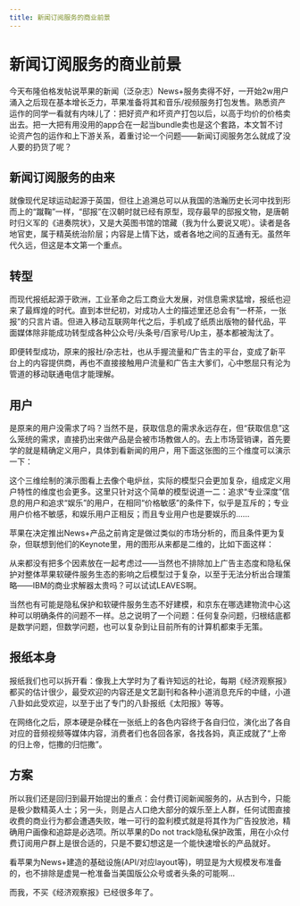 ```yaml
---
title: 新闻订阅服务的商业前景
---
```

# 新闻订阅服务的商业前景

今天布隆伯格发帖说苹果的新闻（泛杂志）News+服务卖得不好，一开始2w用户涌入之后现在基本增长乏力，苹果准备将其和音乐/视频服务打包发售。熟悉资产运作的同学一看就有内味儿了：把好资产和坏资产打包以后，以高于均价的价格卖出去。把一大把有用没用的app合在一起当bundle卖也是这个套路，本文暂不讨论资产包的运作和上下游关系，着重讨论一个问题——新闻订阅服务怎么就成了没人要的扔货了呢？

## 新闻订阅服务的由来

就像现代足球运动起源于英国，但往上追溯总可以从我国的浩瀚历史长河中找到形而上的“蹴鞠”一样，“邸报”在汉朝时就已经有原型，现存最早的邸报文物，是唐朝时归义军的《进奏院状》，又是大英图书馆的馆藏（我为什么要说又呢）。读者是各地官吏，属于精英统治阶层；内容是上情下达，或者各地之间的互通有无。虽然年代久远，但这是本文第一个重点。

## 转型

而现代报纸起源于欧洲，工业革命之后工商业大发展，对信息需求猛增，报纸也迎来了最辉煌的时代。直到本世纪初，对成功人士的描述里还总会有“一杯茶，一张报”的只言片语。但进入移动互联网年代之后，手机成了纸质出版物的替代品，平面媒体除非能成功转型成各种公众号/头条号/百家号/Up主，基本都被淘汰了。

即便转型成功，原来的报社/杂志社，也从手握流量和广告主的平台，变成了新平台上的内容提供商，再也不直接接触用户流量和广告主大爹们，心中憋屈只有沦为管道的移动联通电信才能理解。

## 用户

是原来的用户没需求了吗？当然不是，获取信息的需求永远存在，但“获取信息”这么笼统的需求，直接扔出来做产品是会被市场教做人的。去上市场营销课，首先要学的就是精确定义用户，具体到看新闻的用户，用下面这张图的三个维度可以演示一下：

这个三维绘制的演示图看上去像个电炉丝，实际的模型只会更加复杂，组成定义用户特性的维度也会更多。这里只针对这个简单的模型说道一二：追求“专业深度”信息的用户和追求“娱乐”的用户，在相同“价格敏感”的条件下，似乎是互斥的；专业用户价格不敏感，和娱乐用户正相反；而且专业用户也是要娱乐的......

苹果在决定推出News+产品之前肯定是做过类似的市场分析的，而且条件更为复杂，但联想到他们的Keynote里，用的图形从来都是二维的，比如下面这样：

从来都没有把多个因素放在一起考虑过——当然也不排除加上广告主态度和隐私保护对整体苹果软硬件服务生态的影响之后模型过于复杂，以至于无法分析出合理策略——IBM的商业求解器太贵吗？可以试试LEAVES啊。

当然也有可能是隐私保护和软硬件服务生态不好建模，和京东在哪选建物流中心这种可以明确条件的问题不一样。总之说明了一个问题：任何复杂问题，归根结底都是数学问题，但数学问题，也可以复杂到让目前所有的计算机都束手无策。

## 报纸本身

报纸我们也可以拆开看：像我上大学时为了看许知远的社论，每期《经济观察报》都买的估计很少，最受欢迎的内容还是文艺副刊和各种小道消息充斥的中缝，小道八卦如此受欢迎，以至于出了专门的八卦报纸《太阳报》等等。

在网络化之后，原本硬是杂糅在一张纸上的各色内容终于各自归位，演化出了各自对应的音频视频等媒体内容，消费者们也各回各家，各找各妈，真正成就了“上帝的归上帝，恺撒的归恺撒”。

## 方案

所以我们还是回归到最开始提出的重点：会付费订阅新闻服务的，从古到今，只能是极少数精英人士；另一头，则是占人口绝大部分的娱乐至上人群，任何试图直接收费的商业行为都会遭遇失败，唯一可行的盈利模式就是将其作为广告投放池，精确用户画像和追踪是必选项。所以苹果的Do not track隐私保护政策，用在小众付费订阅用户群上是很合适的，只是不要幻想这是一个能快速增长的产品就好。

看苹果为News+建造的基础设施(API/对应layout等)，明显是为大规模发布准备的，也不排除是虚晃一枪准备当美国版公众号或者头条的可能啊...

而我，不买《经济观察报》已经很多年了。